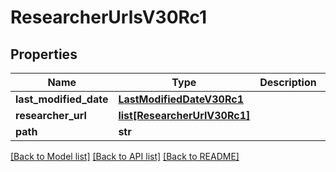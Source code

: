 # ResearcherUrlsV30Rc1

## Properties
Name | Type | Description | Notes
------------ | ------------- | ------------- | -------------
**last_modified_date** | [**LastModifiedDateV30Rc1**](LastModifiedDateV30Rc1.md) |  | [optional] 
**researcher_url** | [**list[ResearcherUrlV30Rc1]**](ResearcherUrlV30Rc1.md) |  | [optional] 
**path** | **str** |  | [optional] 

[[Back to Model list]](../README.md#documentation-for-models) [[Back to API list]](../README.md#documentation-for-api-endpoints) [[Back to README]](../README.md)

